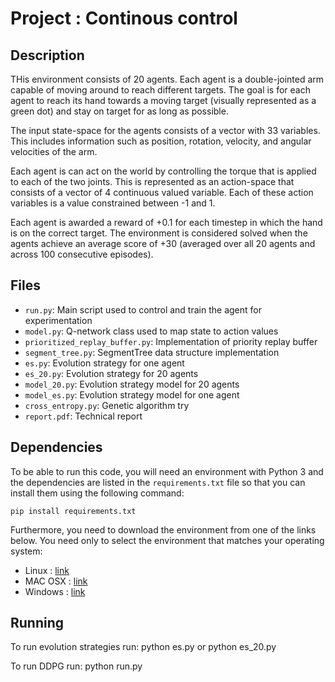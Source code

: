 # Project : Continous control

## Description 
THis environment consists of 20 agents. Each agent is a double-jointed arm capable of moving around to reach different targets. The goal is for each agent to reach its hand towards a moving target (visually represented as a green dot) and stay on target for as long as possible.

The input state-space for the agents consists of a vector with 33 variables. This includes information such as position, rotation, velocity, and angular velocities of the arm.

Each agent is can act on the world by controlling the torque that is applied to each of the two joints. This is represented as an action-space that consists of a vector of 4 continuous valued variable. Each of these action variables is a value constrained between -1 and 1.

Each agent is awarded a reward of +0.1 for each timestep in which the hand is on the correct target. The environment is considered solved when the agents achieve an average score of +30 (averaged over all 20 agents and across 100 consecutive episodes).


## Files
- `run.py`: Main script used to control and train the agent for experimentation
- `model.py`: Q-network class used to map state to action values
- `prioritized_replay_buffer.py`: Implementation of priority replay buffer
- `segment_tree.py`: SegmentTree data structure implementation
- `es.py`: Evolution strategy for one agent
- `es_20.py`: Evolution strategy for 20 agents
- `model_20.py`: Evolution strategy model for 20 agents
- `model_es.py`: Evolution strategy model for one agent
- `cross_entropy.py`: Genetic algorithm try
- `report.pdf`: Technical report 

## Dependencies
To be able to run this code, you will need an environment with Python 3 and 
the dependencies are listed in the `requirements.txt` file so that you can install them
using the following command: 
```
pip install requirements.txt
``` 

Furthermore, you need to download the environment from one of the links below. You need only to select
the environment that matches your operating system:
- Linux : [link](https://s3-us-west-1.amazonaws.com/udacity-drlnd/P2/Reacher/Reacher_Linux.zip)
- MAC OSX : [link](https://s3-us-west-1.amazonaws.com/udacity-drlnd/P2/Reacher/Reacher.app.zip)
- Windows : [link](https://s3-us-west-1.amazonaws.com/udacity-drlnd/P2/Reacher/Reacher_Windows_x86_64.zip)

## Running
To run evolution strategies run:
python es.py or python es_20.py

To run DDPG run:
python run.py
